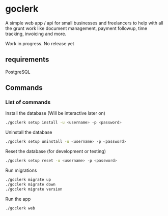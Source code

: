 # goclerk

A simple web app / api for small businesses and freelancers to help with all  the grunt work like document management, payment followup, time tracking, invoicing and more. 

Work in progress. No release yet

## requirements

PostgreSQL

## Commands

### List of commands

Install the database (Will be interactive later on)
```bash
./goclerk setup install -u <username> -p <password>
```

Uninstall the database
```bash
./goclerk setup uninstall -u <username> -p <password>
```
Reset the database (for development or testing)
```bash
./goclerk setup reset -u <username> -p <password>
```

Run migrations
```bash
./goclerk migrate up
./goclerk migrate down
./goclerk migrate version
```

Run the app
```bash
./goclerk web
```